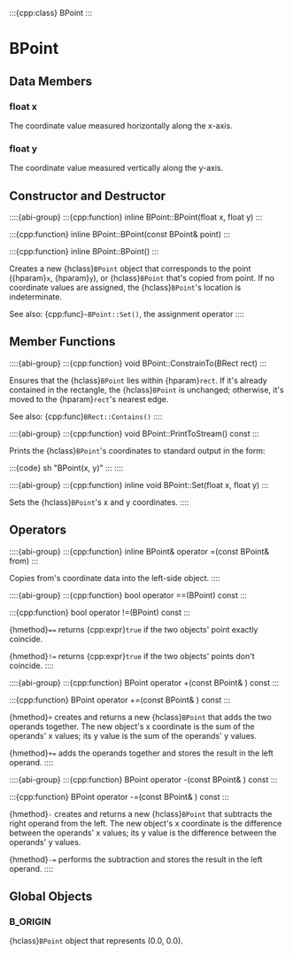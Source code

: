 :::{cpp:class} BPoint
:::

# BPoint

## Data Members

### float x

The coordinate value measured horizontally along the x-axis.

### float y

The coordinate value measured vertically along the y-axis.

## Constructor and Destructor

::::{abi-group}
:::{cpp:function} inline BPoint::BPoint(float x, float y)
:::

:::{cpp:function} inline BPoint::BPoint(const BPoint& point)
:::

:::{cpp:function} inline BPoint::BPoint()
:::

Creates a new {hclass}`BPoint` object that corresponds to the point
({hparam}`x`, {hparam}`y`), or {hclass}`BPoint` that's copied from point.
If no coordinate values are assigned, the {hclass}`BPoint`'s location is
indeterminate.

See also: {cpp:func}`~BPoint::Set()`, the assignment operator
::::

## Member Functions

::::{abi-group}
:::{cpp:function} void BPoint::ConstrainTo(BRect rect)
:::

Ensures that the {hclass}`BPoint` lies within {hparam}`rect`. If it's
already contained in the rectangle, the {hclass}`BPoint` is unchanged;
otherwise, it's moved to the {hparam}`rect`'s nearest edge.

See also: {cpp:func}`BRect::Contains()`
::::

::::{abi-group}
:::{cpp:function} void BPoint::PrintToStream() const
:::

Prints the {hclass}`BPoint`'s coordinates to standard output in the form:

:::{code} sh
"BPoint(x, y)"
:::
::::

::::{abi-group}
:::{cpp:function} inline void BPoint::Set(float x, float y)
:::

Sets the {hclass}`BPoint`'s x and y coordinates.
::::

## Operators

::::{abi-group}
:::{cpp:function} inline BPoint& operator =(const BPoint& from)
:::

Copies from's coordinate data into the left-side object.
::::

::::{abi-group}
:::{cpp:function} bool operator ==(BPoint) const
:::

:::{cpp:function} bool operator !=(BPoint) const
:::

{hmethod}`==` returns {cpp:expr}`true` if the two objects' point exactly
coincide.

{hmethod}`!=` returns {cpp:expr}`true` if the two objects' points don't
coincide.
::::

::::{abi-group}
:::{cpp:function} BPoint operator +(const BPoint& ) const
:::

:::{cpp:function} BPoint operator +=(const BPoint& ) const
:::

{hmethod}`+` creates and returns a new {hclass}`BPoint` that adds the two
operands together. The new object's x coordinate is the sum of the
operands' x values; its y value is the sum of the operands' y values.

{hmethod}`+=` adds the operands together and stores the result in the left
operand.
::::

::::{abi-group}
:::{cpp:function} BPoint operator -(const BPoint& ) const
:::

:::{cpp:function} BPoint operator -=(const BPoint& ) const
:::

{hmethod}`-` creates and returns a new {hclass}`BPoint` that subtracts the
right operand from the left. The new object's x coordinate is the
difference between the operands' x values; its y value is the difference
between the operands' y values.

{hmethod}`-=` performs the subtraction and stores the result in the left
operand.
::::

## Global Objects

### B_ORIGIN

{hclass}`BPoint` object that represents (0.0, 0.0).
